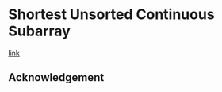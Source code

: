 # Shortest Unsorted Continuous Subarray
[link](https://leetcode.com/problems/shortest-unsorted-continuous-subarray)

## Acknowledgement